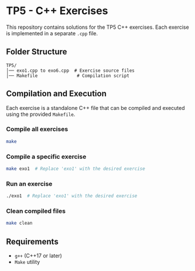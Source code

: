 # **TP5 - C++ Exercises**

This repository contains solutions for the TP5 C++ exercises. Each exercise is implemented in a separate `.cpp` file.

## **Folder Structure**

```
TP5/
│── exo1.cpp to exo6.cpp  # Exercise source files
│── Makefile               # Compilation script
```

## **Compilation and Execution**

Each exercise is a standalone C++ file that can be compiled and executed using the provided `Makefile`.

### **Compile all exercises**

```bash
make
```

### **Compile a specific exercise**

```bash
make exo1  # Replace 'exo1' with the desired exercise
```

### **Run an exercise**

```bash
./exo1  # Replace 'exo1' with the desired exercise
```

### **Clean compiled files**

```bash
make clean
```

## **Requirements**

- `g++` (C++17 or later)
- `Make` utility


